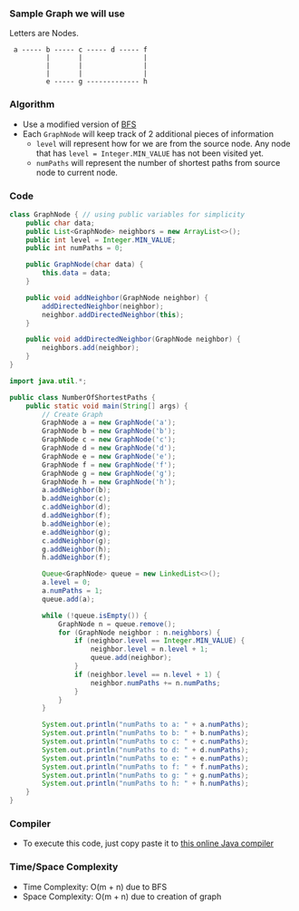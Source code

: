 ### Sample Graph we will use

Letters are Nodes.

```
 a ----- b ----- c ----- d ----- f
         |       |               |
         |       |               |
         |       |               |
         e ----- g ------------- h
```

### Algorithm

- Use a modified version of [BFS](https://github.com/RodneyShag/Interview_solutions/blob/master/Solutions/Cracking%20the%20Coding%20Interview/Breadth-First%20Search.md)
- Each `GraphNode` will keep track of 2 additional pieces of information
    - `level` will represent how for we are from the source node. Any node that has `level = Integer.MIN_VALUE` has not been visited yet.
    - `numPaths` will represent the number of shortest paths from source node to current node.

### Code

```java
class GraphNode { // using public variables for simplicity
    public char data;
    public List<GraphNode> neighbors = new ArrayList<>();
    public int level = Integer.MIN_VALUE;
    public int numPaths = 0;

    public GraphNode(char data) {
        this.data = data;
    }

    public void addNeighbor(GraphNode neighbor) {
        addDirectedNeighbor(neighbor);
        neighbor.addDirectedNeighbor(this);
    }

    public void addDirectedNeighbor(GraphNode neighbor) {
        neighbors.add(neighbor);
    }
}
```

```java
import java.util.*;

public class NumberOfShortestPaths {
    public static void main(String[] args) {
        // Create Graph
        GraphNode a = new GraphNode('a');
        GraphNode b = new GraphNode('b');
        GraphNode c = new GraphNode('c');
        GraphNode d = new GraphNode('d');
        GraphNode e = new GraphNode('e');
        GraphNode f = new GraphNode('f');
        GraphNode g = new GraphNode('g');
        GraphNode h = new GraphNode('h');
        a.addNeighbor(b);
        b.addNeighbor(c);
        c.addNeighbor(d);
        d.addNeighbor(f);
        b.addNeighbor(e);
        e.addNeighbor(g);
        c.addNeighbor(g);
        g.addNeighbor(h);
        h.addNeighbor(f);

        Queue<GraphNode> queue = new LinkedList<>();
        a.level = 0;
        a.numPaths = 1;
        queue.add(a);

        while (!queue.isEmpty()) {
            GraphNode n = queue.remove();
            for (GraphNode neighbor : n.neighbors) {
                if (neighbor.level == Integer.MIN_VALUE) {
                    neighbor.level = n.level + 1;
                    queue.add(neighbor);
                }
                if (neighbor.level == n.level + 1) {
                    neighbor.numPaths += n.numPaths;
                }
            }
        }

        System.out.println("numPaths to a: " + a.numPaths);
        System.out.println("numPaths to b: " + b.numPaths);
        System.out.println("numPaths to c: " + c.numPaths);
        System.out.println("numPaths to d: " + d.numPaths);
        System.out.println("numPaths to e: " + e.numPaths);
        System.out.println("numPaths to f: " + f.numPaths);
        System.out.println("numPaths to g: " + g.numPaths);
        System.out.println("numPaths to h: " + h.numPaths);
    }
}
```

### Compiler

- To execute this code, just copy paste it to [this online Java compiler](https://www.tutorialspoint.com/compile_java_online.php)

### Time/Space Complexity

-  Time Complexity: O(m + n) due to BFS
- Space Complexity: O(m + n) due to creation of graph
